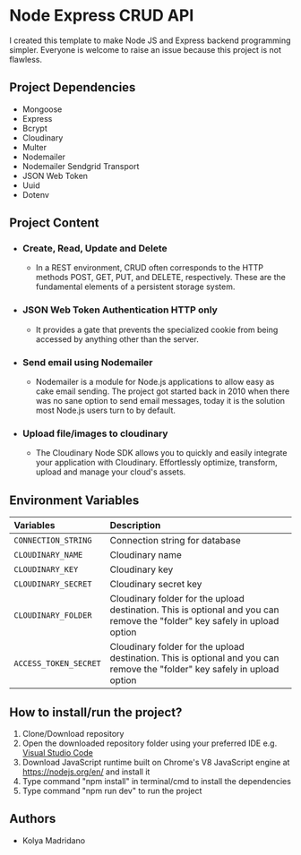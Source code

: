 <h1> Node Express CRUD API </h1>
<p>I created this template to make Node JS and Express backend programming simpler. Everyone is welcome to raise an issue because this project is not flawless.</p>
<h2>Project Dependencies</h2>
<ul>
    <li>Mongoose</li>
    <li>Express</li>
    <li>Bcrypt</li>
    <li>Cloudinary</li>
    <li>Multer</li>
    <li>Nodemailer</li>
    <li>Nodemailer Sendgrid Transport</li>
    <li>JSON Web Token</li>
    <li>Uuid</li>
    <li>Dotenv</li>
</ul>

<h2>Project Content</h2>

<ul>
    <li><h3>Create, Read, Update and Delete</h3></li>
        <ul>
            <li>In a REST environment, CRUD often corresponds to the HTTP methods POST, GET, PUT, and DELETE, respectively. These are the fundamental elements of a persistent storage system.</li>
        </ul>
    <li><h3>JSON Web Token Authentication HTTP only</h3></li>
        <ul>
            <li>It provides a gate that prevents the specialized cookie from being accessed by anything other than the server.
            </li>
        </ul>
    <li><h3>Send email using Nodemailer</h3></li>
        <ul>
            <li>Nodemailer is a module for Node.js applications to allow easy as cake email sending. The project got started back in 2010 when there was no sane option to send email messages, today it is the solution most Node.js users turn to by default.</li>
        </ul>
    <li><h3>Upload file/images to cloudinary</h3></li>
        <ul>
            <li>The Cloudinary Node SDK allows you to quickly and easily integrate your application with Cloudinary. Effortlessly optimize, transform, upload and manage your cloud's assets.</li>
        </ul>
</ul>


<h2>Environment Variables</h2>

| Variables | Description |
| :--- | :--- |
| `CONNECTION_STRING` | Connection string for database |
| `CLOUDINARY_NAME` | Cloudinary name |
| `CLOUDINARY_KEY` | Cloudinary key |
| `CLOUDINARY_SECRET` | Cloudinary secret key |
| `CLOUDINARY_FOLDER` | Cloudinary folder for the upload destination. This is optional and you can remove the "folder" key safely in upload option |
| `ACCESS_TOKEN_SECRET` | Cloudinary folder for the upload destination. This is optional and you can remove the "folder" key safely in upload option |

<h2>How to install/run the project? </h2>


1. Clone/Download repository
2. Open the downloaded repository folder using your preferred IDE e.g. [Visual Studio Code](https://code.visualstudio.com/Download)
3. Download JavaScript runtime built on Chrome's V8 JavaScript engine at https://nodejs.org/en/ and install it
4. Type command "npm install" in terminal/cmd  to install the dependencies
5. Type command "npm run dev" to run the project


<h2>Authors</h2>
<ul>
    <li>Kolya Madridano </li>
</ul>



     

